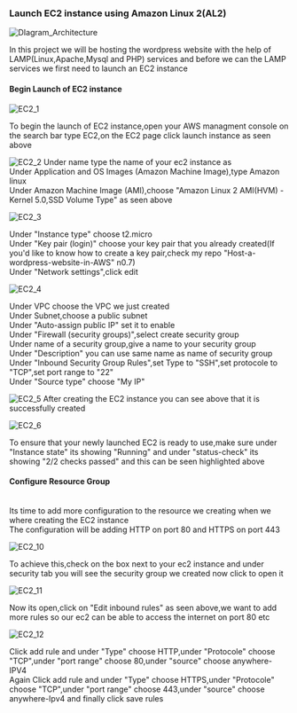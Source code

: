 ### Launch EC2 instance using Amazon Linux 2(AL2)

![DIagram_Architecture](https://github.com/AdventureLouis/Wordpress_Deployment_To_AWS_2/assets/161846069/f27b9186-75fd-4ce5-85ab-68372a9c5959)

In this project we will be hosting the wordpress website with the help of LAMP(Linux,Apache,Mysql and PHP) services and before we can the LAMP services we first need to launch an EC2 instance
<br>
#### Begin  Launch of EC2 instance 

![EC2_1](https://github.com/AdventureLouis/Wordpress_Deployment_To_AWS_2/assets/161846069/4a366e10-2176-4ce9-9aa3-7580ba4caf65)

To begin the launch of EC2 instance,open your AWS managment console on the search bar type EC2,on the EC2 page click launch instance as seen above
<br>

![EC2_2](https://github.com/AdventureLouis/Wordpress_Deployment_To_AWS_2/assets/161846069/6c33aaeb-1c1b-4ff3-b472-f5d9add94ba8)
Under name type the name of your ec2 instance as 
<br>
Under Application and OS Images (Amazon Machine Image),type Amazon linux
<br>
Under Amazon Machine Image (AMI),choose "Amazon Linux 2 AMI(HVM) - Kernel 5.0,SSD Volume Type" as seen above
<br>


![EC2_3](https://github.com/AdventureLouis/Wordpress_Deployment_To_AWS_2/assets/161846069/bf823deb-a4ec-41da-99c9-2ec978b19102)

Under "Instance type" choose t2.micro
<br>
Under "Key pair (login)" choose your key pair that you already created(If you'd like to know how to create a key pair,check my repo "Host-a-wordpress-website-in-AWS" n0.7)
<br>
Under "Network settings",click edit 
<br>

![EC2_4](https://github.com/AdventureLouis/Wordpress_Deployment_To_AWS_2/assets/161846069/6856bd1c-2184-45e7-b1c4-8efc6335b6f6)


Under VPC choose the VPC we just created
<br>
Under Subnet,choose a public subnet
<br>
Under "Auto-assign public IP" set it to enable
<br>
Under "Firewall (security groups)",select create security group 
<br>
Under name of a security group,give a name to your security group
<br>
Under "Description" you can use same name as name of security group
<br>
Under "Inbound Security Group Rules",set Type to "SSH",set protocole to "TCP",set port range to "22"
<br>
Under "Source type" choose "My IP"
<br>

![EC2_5](https://github.com/AdventureLouis/Wordpress_Deployment_To_AWS_2/assets/161846069/027e60cd-22f0-477a-8717-932dce7fd409)
After creating the EC2 instance you can see above that it is successfully created
<br>

![EC2_6](https://github.com/AdventureLouis/Wordpress_Deployment_To_AWS_2/assets/161846069/9e1563bf-ef0f-46f5-9c05-5ce11cb84f69)


To ensure that your newly launched EC2 is ready to use,make sure under "Instance state" its showing "Running" and under "status-check" its showing "2/2 checks passed" and this can be seen highlighted above

#### Configure Resource Group
<br>
Its time to add more configuration to the resource we creating when we where creating the EC2 instance
<br>
The configuration will be adding HTTP on port 80 and HTTPS on port 443
<br>

![EC2_10](https://github.com/AdventureLouis/Wordpress_Deployment_To_AWS_2/assets/161846069/f1406b59-79eb-4153-ba5c-ca9e10f104d0)

To achieve this,check on the box next to your ec2 instance and under security tab you will see the security group we created now click to open it
<br>

![EC2_11](https://github.com/AdventureLouis/Wordpress_Deployment_To_AWS_2/assets/161846069/e54db8b3-eaad-45ae-a5d4-2abb638285a0)

Now its open,click on "Edit inbound rules" as seen above,we want to add more rules so our ec2  can be able to access the internet on port 80 etc 
<br>

![EC2_12](https://github.com/AdventureLouis/Wordpress_Deployment_To_AWS_2/assets/161846069/6ff0216b-ef68-4162-826d-8554483edde1)


Click add rule and under "Type" choose HTTP,under "Protocole" choose "TCP",under "port range" choose 80,under "source" choose anywhere-IPV4
<br>
Again Click add rule and under "Type" choose HTTPS,under "Protocole" choose "TCP",under "port range" choose 443,under "source" choose anywhere-Ipv4 and finally click save rules


